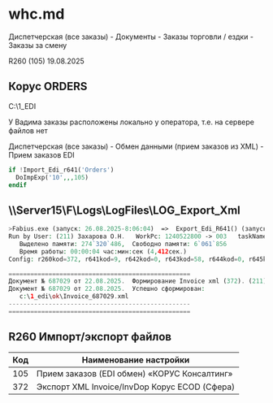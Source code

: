 # whc.md

Диспетчерская (все заказы) - Документы - Заказы торговли / ездки - Заказы за смену

R260 (105) 19.08.2025

## Корус ORDERS

C:\1_EDI

У Вадима заказы расположены локально у оператора, т.е. на сервере файлов нет

Диспетчерская (все заказы) - Обмен данными (прием заказов из XML) - Прием заказов EDI

```php
if !Import_Edi_r641('Orders')
  DoImpExp('10',,,105)
endif
```

## \\\Server15\F\Logs\LogFiles\LOG_Export_Xml

```php
>Fabius.exe (запуск: 26.08.2025-8:06:04)  =>  Export_Edi_R641() (запуск: 26.08.2025-15:46:42)
Run by User: (211) Захарова О.Н.   WorkPc: 1240522800 -> 003   taskName: SALE  taskNum: 1
   Выделено памяти: 274`320`486,  Свободно памяти: 6`061`856
   Время работы: 00:00:04 час:мин:сек (4,412сек.)
Config: r260kod=372, r641kod=9, r642kod=0, r643kod=58, r644kod=0, r645kod=0

==================================================
Документ № 687029 от 22.08.2025.  Формирование Invoice xml (372). (211) Захарова О.Н.
Документ № 687029 от 22.08.2025.  Успешно сформирован:
   c:\1_edi\ok\Invoice_687029.xml
--------------------------------------------------
==================================================
```

## R260 Импорт/экспорт файлов

| Код | Наименование настройки |
| --- | ---------------------- |
| 105 | Прием заказов (EDI обмен) «КОРУС Консалтинг» |
| 372 | Экспорт XML Invoice/InvDop Корус ECOD (Сфера) |
